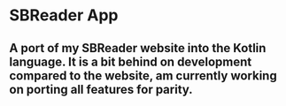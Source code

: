 # SBReader App
## A port of my SBReader website into the Kotlin language. It is a bit behind on development compared to the website, am currently working on porting all features for parity.
